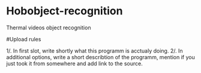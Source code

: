 # Hobobject-recognition
Thermal videos object recognition


#Upload rules

1/. In first slot, write shortly what this programm is acctualy doing.
2/. In additional options, write a short describtion of the programm, mention if you just took it from somewhere and add link to the source.
